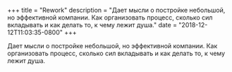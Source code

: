 
+++
title = "Rework"
description = "Дает мысли о постройке небольшой, но эффективной компании. Как организовать процесс, сколько сил вкладывать и как делать то, к чему лежит душа."
date = "2018-12-12T11:03:35-0800"
+++

Дает мысли о постройке небольшой, но эффективной компании. Как организовать процесс, сколько сил вкладывать и как делать то, к чему лежит душа.
